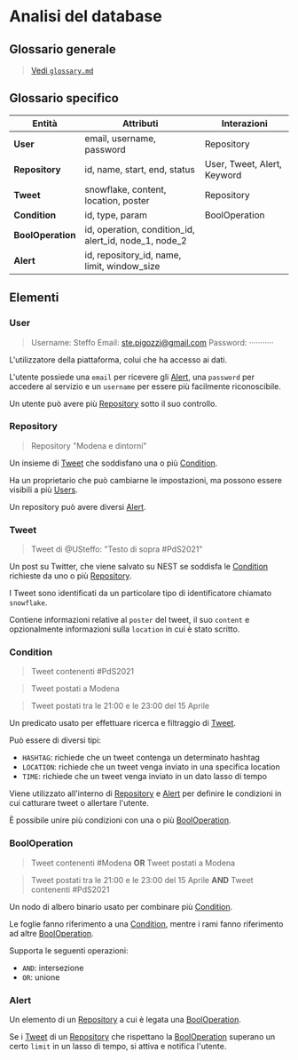 # Analisi del database

## Glossario generale

> [Vedi `glossary.md`](glossary.md)


## Glossario specifico

| Entità            | Attributi                                             | Interazioni                 |
|-------------------|-------------------------------------------------------|-----------------------------|
| **User**          | email, username, password                             | Repository                  |
| **Repository**    | id, name, start, end, status                          | User, Tweet, Alert, Keyword |
| **Tweet**         | snowflake, content, location, poster                  | Repository                  |
| **Condition**     | id, type, param                                       | BoolOperation               |
| **BoolOperation** | id, operation, condition_id, alert_id, node_1, node_2 |                             |
| **Alert**         | id, repository_id, name, limit, window_size           |                             |


## Elementi

### User

> Username: Steffo 
> Email: ste.pigozzi@gmail.com 
> Password: ···········

L'utilizzatore della piattaforma, colui che ha accesso ai dati. 

L'utente possiede una `email` per ricevere gli [Alert](#alert), una `password` per accedere al servizio e un `username` 
per essere più facilmente riconoscibile. 

Un utente può avere più [Repository](#repository) sotto il suo controllo. 


### Repository 

> Repository "Modena e dintorni"

Un insieme di [Tweet](#tweet) che soddisfano una o più [Condition](#condition). 

Ha un proprietario che può cambiarne le impostazioni, ma possono essere visibili a più [Users](#user). 

Un repository può avere diversi [Alert](#alert).


### Tweet

> Tweet di @USteffo: 
> "Testo di sopra #PdS2021"

Un post su Twitter, che viene salvato su NEST se soddisfa le [Condition](#condition) 
richieste da uno o più [Repository](#repository). 

I Tweet sono identificati da un particolare tipo di identificatore chiamato `snowflake`.

Contiene informazioni relative al `poster` del tweet, il suo `content` e opzionalmente informazioni sulla `location` 
in cui è stato scritto.


### Condition

> Tweet contenenti #PdS2021

> Tweet postati a Modena

> Tweet postati tra le 21:00 e le 23:00 del 15 Aprile

Un predicato usato per effettuare ricerca e filtraggio di [Tweet](#tweet). 

Può essere di diversi tipi:
- `HASHTAG`: richiede che un tweet contenga un determinato hashtag
- `LOCATION`: richiede che un tweet venga inviato in una specifica location
- `TIME`: richiede che un tweet venga inviato in un dato lasso di tempo

Viene utilizzato all'interno di [Repository](#repository) e [Alert](#alert) per definire le condizioni in cui catturare 
tweet o allertare l'utente.

È possibile unire più condizioni con una o più [BoolOperation](#booloperation).


### BoolOperation 

> Tweet contenenti #Modena **OR** Tweet postati a Modena

> Tweet postati tra le 21:00 e le 23:00 del 15 Aprile **AND** Tweet contenenti #PdS2021

Un nodo di albero binario usato per combinare più [Condition](#condition). 

Le foglie fanno riferimento a una [Condition](#condition), mentre i rami fanno riferimento ad altre 
[BoolOperation](#booloperation).

Supporta le seguenti operazioni:
- `AND`: intersezione
- `OR`: unione


### Alert

Un elemento di un [Repository](#repository) a cui è legata una [BoolOperation](#booloperation).

Se i [Tweet](#tweet) di un [Repository](#repository) che rispettano la [BoolOperation](#booloperation) superano un certo
`limit` in un lasso di tempo, si attiva e notifica l'utente.
